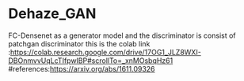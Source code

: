 # Dehaze_GAN 
FC-Densenet as a generator model and the discriminator is consist of patchgan discriminator
this is the colab link :https://colab.research.google.com/drive/17OG1_JLZ8WXI-DBOnmvvUqLcTIfpwIBP#scrollTo=_xnMOsbqHz61
#references:https://arxiv.org/abs/1611.09326
